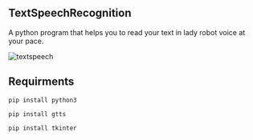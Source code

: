 ## TextSpeechRecognition
A python program that helps you to read your text in lady robot voice at your pace.

![textspeech](https://user-images.githubusercontent.com/49250151/99999482-6c72eb80-2dea-11eb-85bd-e6d6ecd27348.JPG)

## Requirments
`pip install python3`

`pip install gtts`

`pip install tkinter`

